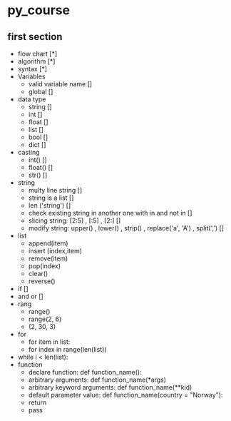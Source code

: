 # py_course

## first section
* flow chart [*]
* algorithm [*]
* syntax [*]
* Variables 
  - valid variable name []
  - global []
* data type 
  - string []
  - int []
  - float []
  - list []
  - bool [] 
  - dict []
* casting
  - int() []
  - float() []
  - str() []
* string
  - multy line string []
  - string is a list []
  - len ('string') []
  - check existing string in another one with in and not in []
  - slicing string: [2:5] , [:5] , [2:] []
  - modify string: upper() , lower() , strip() , replace('a', 'A') , split(',') []
* list 
  - append(item)
  - insert (index,item)
  - remove(item)
  - pop(index)
  - clear()
  - reverse()
* if []
* and or []
* rang 
  - range()
  - range(2, 6)
  - (2, 30, 3)
* for 
  - for item in list:
  - for index in range(len(list))
* while i < len(list):
* function
  - declare function: def function_name():
  - arbitrary arguments: def function_name(*args)
  - arbitrary keyword arguments: def function_name(**kid)
  - default parameter value: def function_name(country = "Norway"):
  - return 
  - pass

